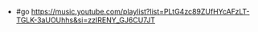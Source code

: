 - #go https://music.youtube.com/playlist?list=PLtG4zc89ZUfHYcAFzLT-TGLK-3aUOUhhs&si=zzIRENY_GJ6CU7JT
